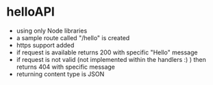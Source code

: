 # helloAPI

* using only Node libraries
* a sample route called "/hello" is created
* https support added
* if request is available returns 200 with specific "Hello" message
* if request is not valid (not implemented within the handlers :) ) then returns 404 with specific message
* returning content type is JSON
